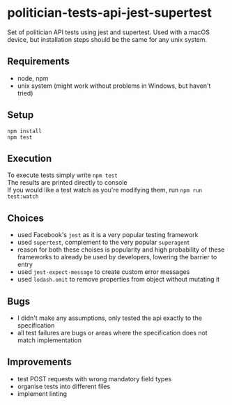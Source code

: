 # politician-tests-api-jest-supertest
Set of politician API tests using jest and supertest. Used with a macOS device, but installation steps should be the same for any unix system.

## Requirements
* node, npm
* unix system (might work without problems in Windows, but haven't tried)

## Setup
```
npm install
npm test
```

## Execution
To execute tests simply write `npm test`   
The results are printed directly to console   
If you would like a test watch as you're modifying them, run `npm run test:watch`

## Choices
* used Facebook's `jest` as it is a very popular testing framework
* used `supertest`, complement to the very popular `superagent`
* reason for both these choises is popularity and high probability of these frameworks to already be used by developers, lowering the barrier to entry
* used `jest-expect-message` to create custom error messages
* used `lodash.omit` to remove properties from object without mutating it

## Bugs
* I didn't make any assumptions, only tested the api exactly to the specification
* all test failures are bugs or areas where the specification does not match implementation

## Improvements
* test POST requests with wrong mandatory field types
* organise tests into different files
* implement linting
